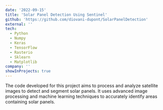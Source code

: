```yaml
---
date: '2022-09-15'
title: 'Solar Panel Detection Using Sentinel'
github: 'https://github.com/diovani-dupont/SolarPanelDetection'
external: ''
tech:
  - Python
  - Numpy
  - Keras
  - TensorFlow
  - Rasterio
  - Sklearn
  - Matplotlib
company: ''
showInProjects: true
---
```


The code developed for this project aims to process and analyze satellite images to detect and segment solar panels. It uses advanced image processing and machine learning techniques to accurately identify areas containing solar panels.
